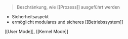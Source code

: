 > Beschränkung, wie [[Prozess]] ausgeführt werden

- Sicherheitsaspekt
- ermöglicht modulares und sicheres [[Betriebssystem]]

[[User Mode]], [[Kernel Mode]]